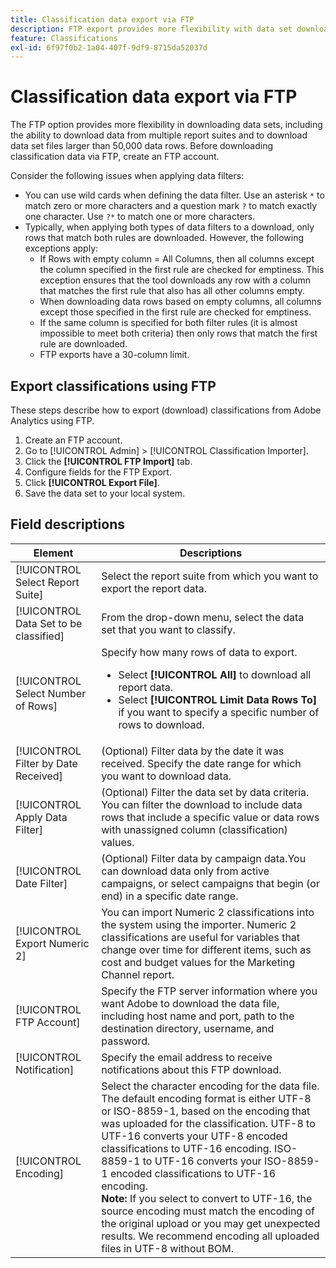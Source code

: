 ```yaml
---
title: Classification data export via FTP
description: FTP export provides more flexibility with data set downloads, including downloading data from multiple report suites and downloading data set files larger than 50,000 data rows
feature: Classifications
exl-id: 6f97f0b2-1a04-407f-9df9-8715da52037d
---
```

# Classification data export via FTP

The FTP option provides more flexibility in downloading data sets, including the ability to download data from multiple report suites and to download data set files larger than 50,000 data rows. Before downloading classification data via FTP, create an FTP account. 

Consider the following issues when applying data filters:

* You can use wild cards when defining the data filter. Use an asterisk `*` to match zero or more characters and a question mark `?` to match exactly one character. Use `?*` to match one or more characters.
* Typically, when applying both types of data filters to a download, only rows that match both rules are downloaded. However, the following exceptions apply:
   * If Rows with empty column = All Columns, then all columns except the column specified in the first rule are checked for emptiness. This exception ensures that the tool downloads any row with a column that matches the first rule that also has all other columns empty.
   * When downloading data rows based on empty columns, all columns except those specified in the first rule are checked for emptiness.
   * If the same column is specified for both filter rules (it is almost impossible to meet both criteria) then only rows that match the first rule are downloaded.
   * FTP exports have a 30-column limit.

## Export classifications using FTP

These steps describe how to export (download) classifications from Adobe Analytics using FTP.

1. Create an FTP account.
1. Go to [!UICONTROL Admin] > [!UICONTROL Classification Importer].
1. Click the **[!UICONTROL FTP Import]** tab.
1. Configure fields for the FTP Export.
1. Click **[!UICONTROL Export File]**.
1. Save the data set to your local system.

## Field descriptions

| Element | Descriptions |
| --- | --- |
| [!UICONTROL Select Report Suite] | Select the report suite from which you want to export the report data. |
| [!UICONTROL Data Set to be classified] | From the drop-down menu, select the data set that you want to classify. |
| [!UICONTROL Select Number of Rows] | Specify how many rows of data to export.<ul><li>Select **[!UICONTROL All]** to download all report data.</li><li>Select **[!UICONTROL Limit Data Rows To]** if you want to specify a specific number of rows to download.</li></ul> | 
| [!UICONTROL Filter by Date Received] | (Optional) Filter data by the date it was received. Specify the date range for which you want to download data. |
| [!UICONTROL Apply Data Filter] | (Optional) Filter the data set by data criteria. You can filter the download to include data rows that include a specific value or data rows with unassigned column (classification) values. |
| [!UICONTROL Date Filter] | (Optional) Filter data by campaign data.You can download data only from active campaigns, or select campaigns that begin (or end) in a specific date range. |
| [!UICONTROL Export Numeric 2] | You can import Numeric 2 classifications into the system using the importer. Numeric 2 classifications are useful for variables that change over time for different items, such as cost and budget values for the Marketing Channel report. |
| [!UICONTROL FTP Account] | Specify the FTP server information where you want Adobe to download the data file, including host name and port, path to the destination directory, username, and password. |
| [!UICONTROL Notification] | Specify the email address to receive notifications about this FTP download. |
| [!UICONTROL Encoding] | Select the character encoding for the data file. The default encoding format is either UTF-8 or ISO-8859-1, based on the encoding that was uploaded for the classification. UTF-8 to UTF-16 converts your UTF-8 encoded classifications to UTF-16 encoding. ISO-8859-1 to UTF-16 converts your ISO-8859-1 encoded classifications to UTF-16 encoding.<br>**Note:** If you select to convert to UTF-16, the source encoding must match the encoding of the original upload or you may get unexpected results. We recommend encoding all uploaded files in UTF-8 without BOM. |
